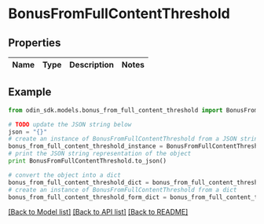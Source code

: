 # BonusFromFullContentThreshold


## Properties

Name | Type | Description | Notes
------------ | ------------- | ------------- | -------------

## Example

```python
from odin_sdk.models.bonus_from_full_content_threshold import BonusFromFullContentThreshold

# TODO update the JSON string below
json = "{}"
# create an instance of BonusFromFullContentThreshold from a JSON string
bonus_from_full_content_threshold_instance = BonusFromFullContentThreshold.from_json(json)
# print the JSON string representation of the object
print BonusFromFullContentThreshold.to_json()

# convert the object into a dict
bonus_from_full_content_threshold_dict = bonus_from_full_content_threshold_instance.to_dict()
# create an instance of BonusFromFullContentThreshold from a dict
bonus_from_full_content_threshold_form_dict = bonus_from_full_content_threshold.from_dict(bonus_from_full_content_threshold_dict)
```
[[Back to Model list]](../README.md#documentation-for-models) [[Back to API list]](../README.md#documentation-for-api-endpoints) [[Back to README]](../README.md)


